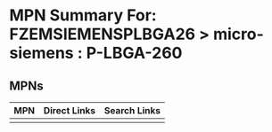 



# MPN Summary For: FZEMSIEMENSPLBGA26 > micro-siemens : P-LBGA-260

## MPNs
  

|MPN|Direct Links|Search Links|
| :--- | :--- | :--- |
||||
